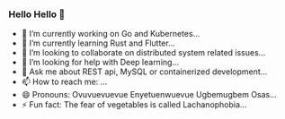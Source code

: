 ### Hello Hello 👋


- 🔭 I’m currently working on Go and Kubernetes...
- 🌱 I’m currently learning Rust and Flutter...
- 👯 I’m looking to collaborate on distributed system related issues...
- 🤔 I’m looking for help with Deep learning...
- 💬 Ask me about REST api, MySQL or containerized development...
- 📫 How to reach me: ...
- 😄 Pronouns: Ovuvuevuevue Enyetuenwuevue Ugbemugbem Osas...
- ⚡ Fun fact: The fear of vegetables is called Lachanophobia...

